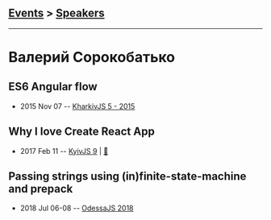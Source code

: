 ## [Events](../README.md) > [Speakers](../speakers.md)
---

# Валерий Сорокобатько

## ES6 Angular flow
- 2015 Nov 07 -- [KharkivJS 5 - 2015](https://www.youtube.com/watch?v=-p8ZrC6-GkI)    
## Why I love Create React App
- 2017 Feb 11 -- [KyivJS 9](https://www.youtube.com/watch?v=7BH9ZSld0B0)  | [:notebook:](https://www.icloud.com/keynote/0Y-YSxs_21K-F3zftvVdU0oUw#Why_I_Love_Create_React_App)  
## Passing strings using (in)finite-state-machine and prepack
- 2018 Jul 06-08 -- [OdessaJS 2018](https://youtu.be/0LCVzgQu4Xs)    
